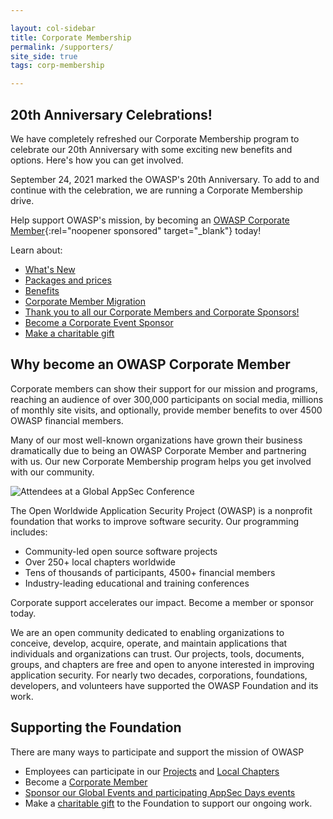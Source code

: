 ```yaml
---

layout: col-sidebar
title: Corporate Membership
permalink: /supporters/
site_side: true
tags: corp-membership

---
```


## 20th Anniversary Celebrations!

We have completely refreshed our Corporate Membership program to celebrate our 20th Anniversary with some exciting new benefits and options. Here's how you can get involved.

September 24, 2021 marked the OWASP's 20th Anniversary. To add to and continue with the celebration, we are running a Corporate Membership drive.

Help support OWASP's mission, by becoming an [OWASP Corporate Member](https://owasporg.atlassian.net/servicedesk/customer/portal/7/group/18/create/72){:rel="noopener sponsored" target="_blank"} today!

Learn about:

- [What's New](/supporters/whatsnew)
- [Packages and prices](/supporters/packages)
- [Benefits](/supporters/benefits)
- [Corporate Member Migration](/supporters/migration)
- [Thank you to all our Corporate Members and Corporate Sponsors!](/supporters/list)
- [Become a Corporate Event Sponsor](../corporate-sponsorships)
- [Make a charitable gift](/donate)

## Why become an OWASP Corporate Member

Corporate members can show their support for our mission and programs, reaching an audience of over 300,000 participants on social media, millions of monthly site visits, and optionally, provide member benefits to over 4500 OWASP financial members. 

Many of our most well-known organizations have grown their business dramatically due to being an OWASP Corporate Member and partnering with us. Our new Corporate Membership program helps you get involved with our community. 

![Attendees at a Global AppSec Conference](/assets/images/web/global-conference.png)

The Open Worldwide Application Security Project (OWASP) is a nonprofit foundation that works to improve software security. Our programming includes:

- Community-led open source software projects
- Over 250+ local chapters worldwide
- Tens of thousands of participants, 4500+ financial members
- Industry-leading educational and training conferences

<p class="callout-mono right">Corporate support accelerates our impact. Become a member or sponsor today.</p>

We are an open community dedicated to enabling organizations to conceive, develop, acquire, operate, and maintain applications that individuals and organizations can trust. Our projects, tools, documents, groups, and chapters are free and open to anyone interested in improving application security. For nearly two decades, corporations, foundations, developers, and volunteers have supported the OWASP Foundation and its work. 

## Supporting the Foundation

There are many ways to participate and support the mission of OWASP

- Employees can participate in our [Projects](/projects) and [Local Chapters](/chapters)
- Become a [Corporate Member](./packages)
- [Sponsor our Global Events and participating AppSec Days events](../corporate-sponsorships)
- Make a [charitable gift](/donate) to the Foundation to support our ongoing work.
